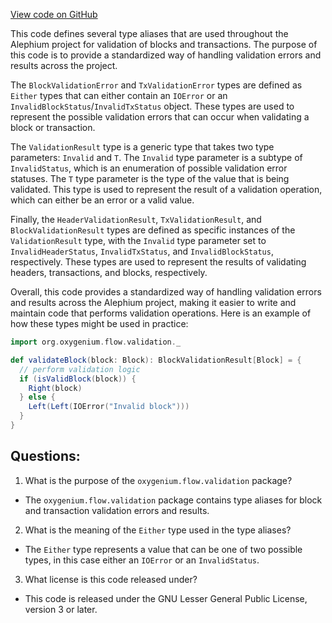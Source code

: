 [View code on GitHub](https://github.com/oxygenium/oxygenium/flow/src/main/scala/org/oxygenium/flow/validation/package.scala)

This code defines several type aliases that are used throughout the Alephium project for validation of blocks and transactions. The purpose of this code is to provide a standardized way of handling validation errors and results across the project.

The `BlockValidationError` and `TxValidationError` types are defined as `Either` types that can either contain an `IOError` or an `InvalidBlockStatus`/`InvalidTxStatus` object. These types are used to represent the possible validation errors that can occur when validating a block or transaction.

The `ValidationResult` type is a generic type that takes two type parameters: `Invalid` and `T`. The `Invalid` type parameter is a subtype of `InvalidStatus`, which is an enumeration of possible validation error statuses. The `T` type parameter is the type of the value that is being validated. This type is used to represent the result of a validation operation, which can either be an error or a valid value.

Finally, the `HeaderValidationResult`, `TxValidationResult`, and `BlockValidationResult` types are defined as specific instances of the `ValidationResult` type, with the `Invalid` type parameter set to `InvalidHeaderStatus`, `InvalidTxStatus`, and `InvalidBlockStatus`, respectively. These types are used to represent the results of validating headers, transactions, and blocks, respectively.

Overall, this code provides a standardized way of handling validation errors and results across the Alephium project, making it easier to write and maintain code that performs validation operations. Here is an example of how these types might be used in practice:

```scala
import org.oxygenium.flow.validation._

def validateBlock(block: Block): BlockValidationResult[Block] = {
  // perform validation logic
  if (isValidBlock(block)) {
    Right(block)
  } else {
    Left(Left(IOError("Invalid block")))
  }
}
```
## Questions: 
 1. What is the purpose of the `oxygenium.flow.validation` package?
- The `oxygenium.flow.validation` package contains type aliases for block and transaction validation errors and results.

2. What is the meaning of the `Either` type used in the type aliases?
- The `Either` type represents a value that can be one of two possible types, in this case either an `IOError` or an `InvalidStatus`.

3. What license is this code released under?
- This code is released under the GNU Lesser General Public License, version 3 or later.